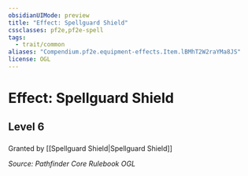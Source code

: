 ```yaml
---
obsidianUIMode: preview
title: "Effect: Spellguard Shield"
cssclasses: pf2e,pf2e-spell
tags:
  - trait/common
aliases: "Compendium.pf2e.equipment-effects.Item.lBMhT2W2raYMa8JS"
license: OGL
---
```

# Effect: Spellguard Shield
## Level 6
### 






Granted by [[Spellguard Shield|Spellguard Shield]]

*Source: Pathfinder Core Rulebook*
*OGL*
